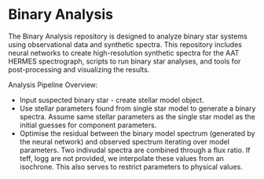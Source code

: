 # Binary Analysis
The Binary Analysis repository is designed to analyze binary star systems using observational data and synthetic spectra. This repository includes neural networks to create high-resolution synthetic spectra for the AAT HERMES spectrograph, scripts to run binary star analyses, and tools for post-processing and visualizing the results.

Analysis Pipeline Overview:
- Input suspected binary star - create stellar model object.
- Use stellar parameters found from single star model to generate a binary spectra. Assume same  stellar parameters as the single star model as the initial guesses for component parameters.
- Optimise the residual between the binary model spectrum (generated by the neural network) and observed spectrum iterating over model parameters. Two indivudal spectra are combined through a flux ratio. If teff, logg are not provided, we interpolate these values from an isochrone. This also serves to restrict parameters to physical values.
